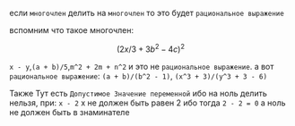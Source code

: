 если `многочлен` делить на `многочлен` то это будет `рациональное выражение`

вспомним что такое многочлен:

$$ (2x/3 + 3b^2 - 4c)^2 $$

`x - y`,`(a + b)/5`,`m^2 + 2m + n^2` и это не `рациональное выражение`.
а вот `рациональное выражение`: `(a + b)/(b^2 - 1)`, `(x^3 + 3)/(y^3 + 3 - 6)`

Также Тут есть `Допустимое Значение переменной` ибо на ноль делить нельзя, при: `x - 2` x не должен быть равен 2 ибо тогда `2 - 2 = 0` а ноль не должен быть в знаминателе
